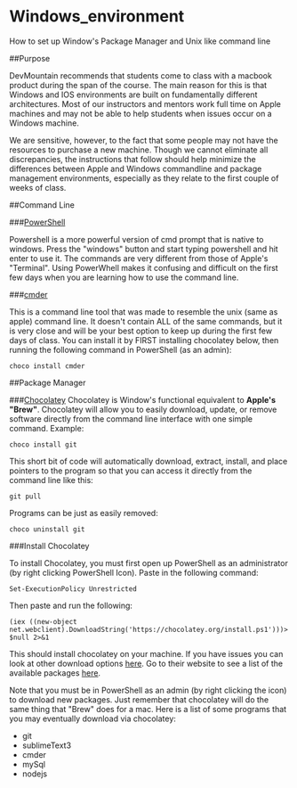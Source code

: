 # Windows_environment
How to set up Window's Package Manager and Unix like command line




##Purpose

DevMountain recommends that students come to class with a macbook product during the span of the course.  The main reason for this is that Windows and IOS environments are built on fundamentally different architectures.  Most of our instructors and mentors work full time on Apple machines and may not be able to help students when issues occur on a Windows machine.  

We are sensitive, however, to the fact that some people may not have the resources to purchase a new machine.  Though we cannot eliminate all discrepancies, the instructions that follow should help minimize the differences between Apple and Windows commandline and package management environments, especially as they relate to the first couple of weeks of class.


##Command Line

###[PowerShell](http://en.wikipedia.org/wiki/Windows_PowerShell)

Powershell is a more powerful version of cmd prompt that is native to windows.  Press the "windows" button and start typing powershell and hit enter to use it.  The commands are very different from those of Apple's "Terminal".  Using PowerWhell makes it confusing and difficult on the first few days when you are learning how to use the command line.

###[cmder](http://gooseberrycreative.com/cmder/)

This is a command line tool that was made to resemble the unix (same as apple) command line.  It doesn't contain ALL of the same commands, but it is very close and will be your best option to keep up during the first few days of class.  You can install it by FIRST installing chocolatey below, then running the following command in PowerShell (as an admin):

  ```choco install cmder```


##Package Manager

###[Chocolatey](https://chocolatey.org/)
Chocolatey is Window's functional equivalent to **Apple's "Brew"**.  Chocolatey will allow you to easily download, update, or remove software directly from the command line interface with one simple command.  Example:

  `choco install git`

This short bit of code will automatically download, extract, install, and place pointers to the program so that you can access it directly from the command line like this:

  `git pull`

Programs can be just as easily removed:

  `choco uninstall git`

###Install Chocolatey

To install Chocolatey, you must first open up PowerShell as an administrator (by right clicking PowerShell Icon).  Paste in the following command:

  `Set-ExecutionPolicy Unrestricted`

Then paste and run the following:
  
  `(iex ((new-object net.webclient).DownloadString('https://chocolatey.org/install.ps1')))>$null 2>&1`


This should install chocolatey on your machine.  If you have issues you can look at other download options  [here](https://github.com/chocolatey/choco/wiki/Installation).  Go to their website to see a list of the available packages [here](https://chocolatey.org/).

Note that you must be in PowerShell as an admin (by right clicking the icon) to download new packages.  Just remember that chocolatey will do the same thing that "Brew" does for a mac.  Here is a list of some programs that you may eventually download via chocolatey:

- git
- sublimeText3
- cmder
- mySql
- nodejs
